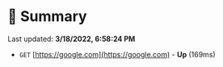 # 📖 Summary
Last updated: **3/18/2022, 6:58:24 PM**

- `GET` [https://google.com](https://google.com) - **Up** (169ms)
